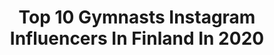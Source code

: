 ---
title: Top 10 Gymnasts Instagram Influencers In Finland In 2020
description: >-
  Find top gymnasts Instagram influencers in Finland in 2020. Most popular hashtags: #finland #gymnastics #voimistelu #madeinfinland.
platform: Instagram
profiles:
  - username: "jouki_"
    fullname: >-
      Jouki Tikkanen
    location: "Finland"
    followers: 7735
    engagement: 1472
    commentsToLikes: 0.011888
    avatar: "https://scontent-ams4-1.cdninstagram.com/v/t51.2885-19/s320x320/90742597_2861384067316471_3592097916644229120_n.jpg?_nc_ht=scontent-ams4-1.cdninstagram.com&_nc_ohc=xAysZlLWys4AX-v021z&oh=872e44b17c49a41de80b57e07a2512ef&oe=5EB8688C"
    verified: false
    hashtags: "#lapirouette, #dowhatyoulove, #sencasion, #gymnasticsforlife"
  - username: "anttonlaine"
    fullname: >-
      Antton Laine
    location: "Finland"
    followers: 6301
    engagement: 575
    commentsToLikes: 0.013524
    avatar: "https://scontent-ams4-1.cdninstagram.com/v/t51.2885-19/s320x320/16123158_153371278485568_8192525301075410944_a.jpg?_nc_ht=scontent-ams4-1.cdninstagram.com&_nc_ohc=XcMXr6s5Uy0AX8nnDf1&oh=d2a1063b9260fc0084d229b1897821ee&oe=5EB56463"
    verified: false
    hashtags: "#dancerlife, #enviyation, #cualitytime, #nice"
  - username: "ovoteamfin"
    fullname: >-
      OVO Team
    location: "Finland"
    followers: 12995
    engagement: 1315
    commentsToLikes: 0.010995
    avatar: "https://scontent-atl3-1.cdninstagram.com/v/t51.2885-19/s320x320/60800467_1315451518626059_8197717912241307648_n.jpg?_nc_ht=scontent-atl3-1.cdninstagram.com&_nc_ohc=RjfO1xRm9YAAX-ozkU9&oh=f7a9beac28f6decb2e6cc78f0ca2df00&oe=5EBC1757"
    verified: false
    hashtags: "#maailmancup, #huippuurheilu, #monipuolisuus, #et"
  - username: "linaz_jani"
    fullname: >-
      LINAZ
    location: "Finland"
    followers: 26525
    engagement: 348
    commentsToLikes: 0.202873
    avatar: "https://scontent-lhr8-1.cdninstagram.com/v/t51.2885-19/s320x320/84348377_505780280135185_1879776446654709760_n.jpg?_nc_ht=scontent-lhr8-1.cdninstagram.com&_nc_ohc=G8c9vfMyhMIAX9051dI&oh=678cd00823f2b2791f117a3ac1774b47&oe=5EBC578F"
    verified: false
    hashtags: "#stonzwear, #twin, #prettylittleiiinspo, #kaupallinenyhteisty"
  - username: "piruetti"
    fullname: >-
      Piruetti Oy
    location: "Finland"
    followers: 11632
    engagement: 1156
    commentsToLikes: 0.087589
    avatar: "https://scontent-amt2-1.cdninstagram.com/v/t51.2885-19/s320x320/82436982_3388856137822274_3803791494544883712_n.jpg?_nc_ht=scontent-amt2-1.cdninstagram.com&_nc_ohc=tQox__l5rcMAX9F1yTU&oh=89995f1e168c35ab115ccd8021e4d895&oe=5EB7D3CA"
    verified: false
    hashtags: "#wellness, #cheer, #voimistelu, #valentinesweekend"
  - username: "brezhnyulia_"
    fullname: >-
      Yulia Belanovskaya
    location: "Finland"
    followers: 54838
    engagement: 119
    commentsToLikes: 0.019403
    avatar: "https://scontent-ams4-1.cdninstagram.com/v/t51.2885-19/s320x320/69548990_2389852747902054_7192710056196964352_n.jpg?_nc_ht=scontent-ams4-1.cdninstagram.com&_nc_ohc=1EEPzhpmyXgAX_Ue0zz&oh=489a0feeb39ab2bef9b0349d732c7d4b&oe=5EB5571C"
    verified: false
    hashtags: "#videohair, #jewellery, #interior, #flowers"
  - username: "rhythmicgym_rg"
    fullname: >-
      RHYTHMIC GYMNASTICS 🌍
    location: "Finland"
    followers: 29239
    engagement: 1379
    commentsToLikes: 0.008191
    avatar: "https://scontent-vie1-1.cdninstagram.com/v/t51.2885-19/s320x320/69837503_2318994865030043_7368887153662623744_n.jpg?_nc_ht=scontent-vie1-1.cdninstagram.com&_nc_ohc=eoXQSQg0gd4AX8R_fu1&oh=d661a2a1e7acb91b44cfa472c2aef237&oe=5EAF7243"
    verified: false
    hashtags: "#bestspivots, #rhythmic, #gymnastics, #rhythmicgymnastics"
  - username: "vellusta"
    fullname: >-
      Veli-Matti Saarela
    location: "Finland"
    followers: 70707
    engagement: 328
    commentsToLikes: 0.014795
    avatar: "https://scontent-lhr8-1.cdninstagram.com/v/t51.2885-19/s320x320/36939813_249363169190689_4305006416982179840_n.jpg?_nc_ht=scontent-lhr8-1.cdninstagram.com&_nc_ohc=nSRv7SY_rBEAX_3MmKO&oh=6893e70538a303b7b2b6c655f8fa9c00&oe=5EB9C7D1"
    verified: false
    hashtags: "#passionintoprofession, #trickingbattle, #koronavirus, #memories"
---